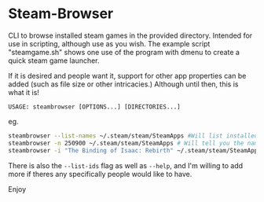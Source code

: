 Steam-Browser
=============

CLI to browse installed steam games in the provided directory. Intended for use in scripting, although use as you wish. The example script "steamgame.sh" shows one use of the program with dmenu to create a quick steam game launcher. 

If it is desired and people want it, support for other app properties can be added (such as file size or other intricacies.) Although until then, this is what it is!

`USAGE: steambrowser [OPTIONS...] [DIRECTORIES...]`

eg.

```bash
steambrowser --list-names ~/.steam/steam/SteamApps #Will list installed game names seperated by newlines
steambrowser -n 250900 ~/.steam/steam/SteamApps # Will tell you the name of the game with ID 250900
steambrowser -i "The Binding of Isaac: Rebirth" ~/.steam/steam/SteamApps # Will tell you the id of the game
```

There is also the `--list-ids` flag as well as `--help`, and I'm willing to add more if theres any specifically people would like to have.

Enjoy
